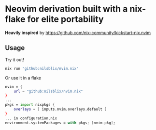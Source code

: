 # Neovim derivation built with a nix-flake for elite portability
**Heavily inspired** by https://github.com/nix-community/kickstart-nix.nvim

## Usage ##
Try it out!
```bash
nix run "github:nilsblix/nvim.nix"
```

Or use it in a flake
```nix
nvim = {
    url = "github:nilsblix/nvim.nix"
}
...
pkgs = import nixpkgs {
    overlays = [ inputs.nvim.overlays.default ]
}
... in configuration.nix
environment.systemPackages = with pkgs; [nvim-pkg];
